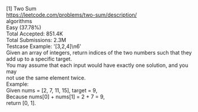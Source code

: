 [1] Two Sum
<br>https://leetcode.com/problems/two-sum/description/
<br>algorithms
<br>Easy (37.78%)
<br>Total Accepted:    851.4K
<br>Total Submissions: 2.3M
<br>Testcase Example:  '[3,2,4]\n6'
<br>Given an array of integers, return indices of the two numbers such that they
<br>add up to a specific target.
<br>You may assume that each input would have exactly one solution, and you may
<br>not use the same element twice.
<br>Example:
<br>Given nums = [2, 7, 11, 15], target = 9,
<br>Because nums[0] + nums[1] = 2 + 7 = 9,
<br>return [0, 1].
<br>